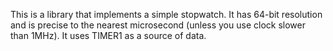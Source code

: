 This is a library that implements a simple stopwatch. It has 64-bit resolution and is precise to the nearest
microsecond (unless you use clock slower than 1MHz). It uses TIMER1 as a source of data.
